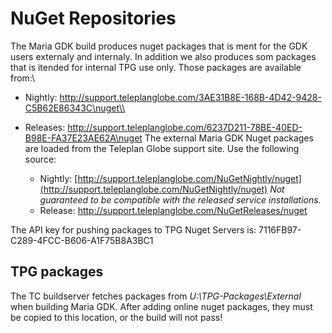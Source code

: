 # NuGet Repositories

The Maria GDK build produces nuget packages that is ment for the GDK users externaly and internaly. In addition we also produces som packages that is itended for internal TPG use only. Those packages are available from:\\ 

*  Nightly: http://support.teleplanglobe.com/3AE31B8E-168B-4D42-9428-C5B62E86343C\nuget\\ 

*  Releases: http://support.teleplanglobe.com/6237D211-78BE-40ED-B98E-FA37E23AE62A\nuget
The external Maria GDK Nuget packages are loaded from the Teleplan Globe support site. Use the following source:

   * Nightly: [http://support.teleplanglobe.com/NuGetNightly/nuget](http://support.teleplanglobe.com/NuGetNightly/nuget) *Not guaranteed to be compatible with the released service installations.*
   * Release: http://support.teleplanglobe.com/NuGetReleases/nuget 

The API key for pushing packages to TPG Nuget Servers is: 7116FB97-C289-4FCC-B606-A1F75B8A3BC1

## TPG packages

The TC buildserver fetches packages from *U:\TPG-Packages\External* when building Maria GDK. After adding online nuget packages, they must be copied to this location, or the build will not pass!
